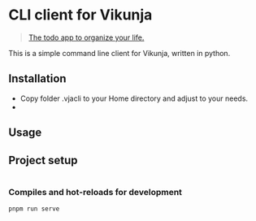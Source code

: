 # CLI client for Vikunja

> [The todo app to organize your life.](https://vikunja.io/)

This is a simple command line client for Vikunja, written in python.

## Installation
- Copy folder .vjacli to your Home directory and adjust to your needs.
-
## Usage

## Project setup

```shell
```

### Compiles and hot-reloads for development

```shell
pnpm run serve
```

